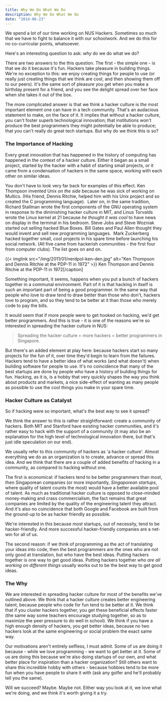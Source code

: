 ```yaml
---
title: Why We Do What We Do
description: Why We Do What We Do
date: "2014-06-23"
---
```


We spend a lot of our time working on NUS Hackers. Sometimes so much that we have to fight to balance it with our schoolwork. And we do this for no co-curricular points, whatsoever.

Here's an interesting question to ask: <em>why</em> do we do what we do?

There are two answers to the this question. The first - the simple one - is that we do it because it's fun. Hackers take pleasure in building things. We're no exception to this: we enjoy creating things for people to use (or really just creating things that we think are cool, and then showing them off to our peers). It's the same sort of pleasure you get when you make a birthday present for a friend, and you see the delight spread over her face when she takes it out of the box.

The more complicated answer is that we think a hacker culture is <em>the</em> most important element one can have in a tech community. That's an audacious statement to make, on the face of it. It implies that without a hacker culture, you can't foster superb technological innovation; that institutions won't produce the best programmers they might potentially be able to produce; that you can't really do great tech startups. But why do we think this is so?
<h3>The Importance of Hacking</h3>
Every great innovation that has happened in the history of computing has happened in the context of a hacker culture. Either it began as a small project, started by the hacker with a habit of starting small projects, or it came from a condensation of hackers in the same space, working with each other on similar ideas.

You don't have to look very far back for examples of this effect. Ken Thompson invented Unix<em> on the side</em> because he was sick of working on Multics. (His friend, Dennis Ritchie, helped him with his Unix project and so created the C programming language).  Later on, in the same tradition, Richard Stallman wrote the first components of the GNU operating system in response to the diminishing hacker culture in MIT, and Linus Torvalds wrote the Linux kernel at 21 because<em> he thought it was cool</em> to have news on display in the terminal in his bedroom. Steve Jobs and Steve Wozniak started out selling hacked Blue Boxes. Bill Gates and Paul Allen thought they would invent and sell new programming languages.  Mark Zuckerberg hacked together small, cool projects in his spare time before launching his social network. (All five came from hackerish communities - the first four from computer clubs). The list goes on and on.

{{< imglink src="/img/2011/01/nerdpol-ken-den.jpg" alt="Ken Thompson and Dennis Ritchie at the PDP-11 in 1972" >}} Ken Thompson and Dennis Ritchie at the PDP-11 in 1972[/caption]

Something important, it seems, happens when you put a bunch of hackers together in a communal environment. Part of it is that hacking in itself is such an important part of being a good programmer. In the same way that people who love to draw tend to draw better than those who don't, hackers love to program, and so they tend to be better at it than those who merely code to pay the bills.

It would seem that if more people were to get hooked on hacking, we'd get better programmers. And this is true - it is one of the reasons we're so interested in spreading the hacker culture in NUS:
<blockquote>Spreading the hacker culture = more hackers = better programmers in Singapore.</blockquote>
But there's an added element at play here: because hackers start so many projects for the fun of it, over time they'd begin to learn from the failures. Hackers tend to have a better idea of what works (and what doesn't) when building software for people to use. It's no coincidence that many of the best startups are done by people who have a history of building things for fun. Hacking, as it is, is a hobby that very quickly shapes the way you think about products and markets, a nice side-effect of wanting as many people as possible to use the cool things you make in your spare time.
<h3>Hacker Culture as Catalyst</h3>
So if hacking were so important, what's the best way to see it spread?

We think the answer to this is rather straightforward: create a community of hackers. Both MIT and Stanford have existing hacker communities, and it's rather easy to hack with the support of a community (it may also be an explanation for the high level of technological innovation there, but that's just idle speculation on our end).

We usually refer to this community of hackers as 'a hacker culture'. Almost everything we do as an organization is to create, advance or spread this idea. And we think that there are a couple of added benefits of hacking in a community, as compared to hacking without one.

The first is economical: if hackers tend to be better programmers than most, then Singaporean companies (or more importantly, <em>Singaporean startups</em>, where quality of talent counts the most) would have a better available pool of talent. As much as traditional hacker culture is opposed to close-minded money-making and crass commercialism, the fact remains that great companies are limited by the quality of the engineering talent they attract. And it's also no coincidence that both Google and Facebook are built from the ground-up to be as hacker friendly as possible.

We're interested in this because most startups, out of necessity, tend to be hacker-friendly. And more successful hacker-friendly companies are a net-win for all of us.

The second reason: if we think of programming as the act of translating your ideas into code, then the best programmers are the ones who are not only good at translation, but who have the best ideas. Putting hackers together is one way to get good ideas. Putting hackers together <em>who are all working on different things</em> usually works out to be the best way to get good ideas.
<h3>The Why</h3>
We are interested in spreading hacker culture for most of the benefits we've outlined above. We think that a hacker culture creates better engineering talent, because people who code for fun tend to be better at it. We think that if you cluster hackers together, you get these beneficial effects faster (the same way some teachers encourage studying together, so as to maximize the peer pressure to do well in school). We think if you have a high enough density of hackers, you get better ideas, because no two hackers look at the same engineering or social problem the exact same way.

Our motivations aren't entirely selfless, I must admit. Some of us are doing it because - while we love programming - we want to get better at it. Some of us are doing this because we're also doing startups of our own, and what better place for inspiration than a hacker organization? Still others want to share this incredible hobby with others - because hobbies tend to be more fun when you have people to share it with (ask any golfer and he'll probably tell you the same).

Will we succeed? Maybe. Maybe not. Either way you look at it, we love what we're doing, and we think it's worth giving it a try.
